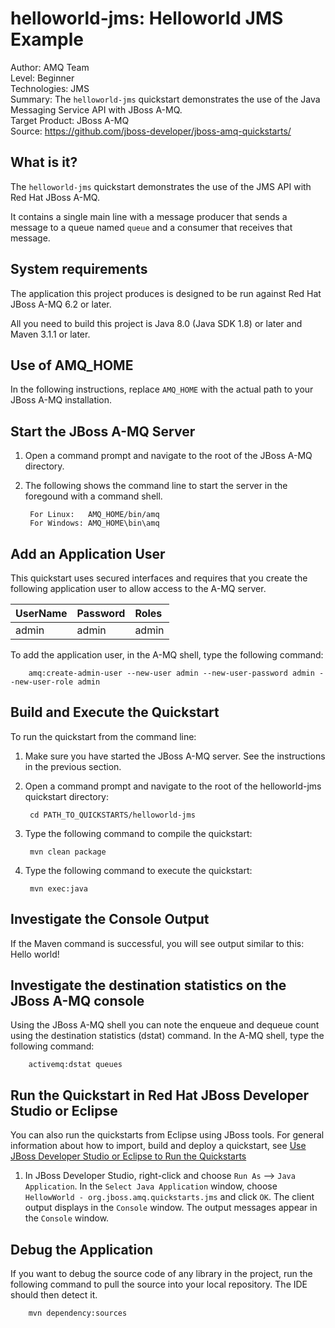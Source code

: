 helloworld-jms: Helloworld JMS Example
======================
Author: AMQ Team  
Level: Beginner  
Technologies: JMS  
Summary: The `helloworld-jms` quickstart demonstrates the use of the Java Messaging Service API with JBoss A-MQ.  
Target Product: JBoss A-MQ  
Source: <https://github.com/jboss-developer/jboss-amq-quickstarts/>  

What is it?
-----------

The `helloworld-jms` quickstart demonstrates the use of the JMS API with Red Hat JBoss A-MQ.

It contains a single main line with a message producer that sends a message to a queue named `queue` and a consumer that receives that message.

System requirements
-------------------

The application this project produces is designed to be run against Red Hat JBoss A-MQ 6.2 or later. 

All you need to build this project is Java 8.0 (Java SDK 1.8) or later and Maven 3.1.1 or later. 


Use of AMQ_HOME
---------------

In the following instructions, replace `AMQ_HOME` with the actual path to your JBoss A-MQ installation.   


Start the JBoss A-MQ Server
--------------------------

1. Open a command prompt and navigate to the root of the JBoss A-MQ directory.
2. The following shows the command line to start the server in the foregound with a command shell. 

        For Linux:   AMQ_HOME/bin/amq
        For Windows: AMQ_HOME\bin\amq


Add an Application User
-----------------------

This quickstart uses secured interfaces and requires that you create the following application user to allow access to the A-MQ server. 

| **UserName** | **Password** | **Roles** |
|:-------------|:-------------|:----------|
| admin        | admin        | admin     |

To add the application user, in the A-MQ shell, type the following command:

        amq:create-admin-user --new-user admin --new-user-password admin --new-user-role admin


Build and Execute the Quickstart
-------------------------

To run the quickstart from the command line:

1. Make sure you have started the JBoss A-MQ server. See the instructions in the previous section.

2. Open a command prompt and navigate to the root of the helloworld-jms quickstart directory:

        cd PATH_TO_QUICKSTARTS/helloworld-jms

3. Type the following command to compile the quickstart:

        mvn clean package

4. Type the following command to execute the quickstart:

        mvn exec:java

 
Investigate the Console Output
-------------------------

If the Maven command is successful, you will see output similar to this:
        Hello world!
        
Investigate the destination statistics on the JBoss A-MQ console
-------------------------
Using the JBoss A-MQ shell you can note the enqueue and dequeue count using the destination statistics (dstat) command. 
In the A-MQ shell, type the following command:

        activemq:dstat queues


Run the Quickstart in Red Hat JBoss Developer Studio or Eclipse
-------------------------------------
You can also run the quickstarts from Eclipse using JBoss tools. For general information about how to import, build and deploy a quickstart, see [Use JBoss Developer Studio or Eclipse to Run the Quickstarts](https://github.com/jboss-developer/jboss-developer-shared-resources/blob/master/guides/USE_JBDS.md#use-jboss-developer-studio-or-eclipse-to-run-the-quickstarts) 

1. In JBoss Developer Studio, right-click and choose `Run As` --> `Java Application`.  In the `Select Java Application` window, choose `HellowWorld - org.jboss.amq.quickstarts.jms` and click `OK`. The client output displays in the `Console` window.
The output messages appear in the `Console` window.

Debug the Application
------------------------------------

If you want to debug the source code of any library in the project, run the following command to pull the source into your local repository. The IDE should then detect it.

        mvn dependency:sources


 
